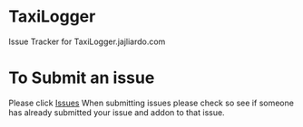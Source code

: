 # TaxiLogger
Issue Tracker for TaxiLogger.jajliardo.com

# To Submit an issue
Please click [Issues](https://github.com/TNTWZRD/TaxiLogger/issues)
When submitting issues please check so see if someone has already submitted your issue and addon to that issue.
